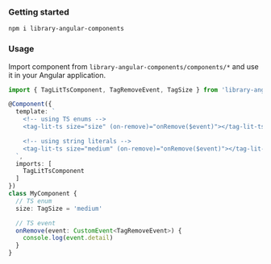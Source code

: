 ### Getting started
```shell
npm i library-angular-components
```

### Usage
Import  component from `library-angular-components/components/*` and use it in your Angular application.

```ts
import { TagLitTsComponent, TagRemoveEvent, TagSize } from 'library-angular-components/components/tag-lit-ts';

@Component({
  template: `
    <!-- using TS enums -->
    <tag-lit-ts size="size" (on-remove)="onRemove($event)"></tag-lit-ts>

    <!-- using string literals -->
    <tag-lit-ts size="medium" (on-remove)="onRemove($event)"></tag-lit-ts>
  `,
  imports: [
    TagLitTsComponent
  ]
})
class MyComponent {
  // TS enum
  size: TagSize = 'medium'

  // TS event
  onRemove(event: CustomEvent<TagRemoveEvent>) {
    console.log(event.detail)
  }
}
```
